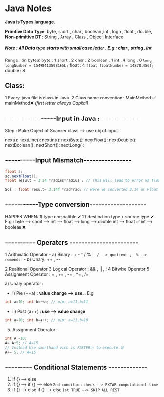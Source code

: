 # Java Notes

**Java is Types language.**

**Primtive Data Type**: byte, short , char , boolean ,int , logn , float , double,
**Non-primitive DT** : String , Array , Class , Object, Interface
##### Note : All Data type starts with small case letter . E.g : char , string , int

Range : (in bytes)
byte : 1
short : 2
char : 2
boolean : 1
int : 4
long : 8        `long longNumber = 15498413598165L;`
float : 4       `float floatNumber = 14878.456f;`
double : 8     

## **Class:**
1 Every .java file is class in Java. 
2 Class name convention : MainMethod ✅ mainMethod❌ *(first letter always Capital)*

## -----------------Input in Java :-------------

Step : Make Object of Scanner class --> use obj of input

next():
nextLine():
nextInt():
nextByte():
nextFloat():
nextDouble():
nextBoolean():
nextShort():
nextLong():
## ----------Input Mismatch----------------

```java
float a;
sc.nextFloat();
float result = 3.14 *radius*radius ; // This will lead to error as float*double & savign into float var

Sol : float result= 3.14f *rad*rad; // Here we converted 3.14 as Float by suffix with "f"
```

## -----------Type conversion-------------------

HAPPEN WHEN:    1) type compatible ✔
                2) destination type > source type ✔
        E.g : byte --> short --> int --> float --> long --> double
int --> float ✅       int --> boolean ❌

## ---------- Operators -----------------------

1 Arithmatic Operator 
        - a) Binary : + - * / %    `  / --> quotient ,  % --> remender`
        - b) Unary: ++ ,  --

2 Realtional Operator 
3 Logical Operator : && , || , !
4 Bitwise Operator 
5 Assignment Operator : = , += , -= , *= , /=

a) Unary operator : 
- i) Pre (++a) : **value change --> use** .. E.g 
```java
int a=10; int b=++a; // o/p: a=11,b=11
```
- ii) Post (a++) : **use --> value change**
```java
int a=10; int b=a++; // o/p: a=11,b=10
```

5) Assignment Operator: 
```java
int A =10; 
A= A+5; // A=15
// Instead Use shorthand wich is FASTER📈 to execute.😃
A+= 5; // A=15
```
## --------- Conditional Statements -------------

1) if {} --> else                 
2) if {} --> if {} --> else          `2nd condition check --> EXTAR computational time`
3) if {} --> else if {} --> else     `1st TRUE --> SKIP ALL REST`